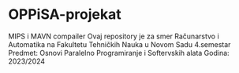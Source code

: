 # OPPiSA-projekat
MIPS i MAVN compailer
Ovaj repository je za smer Računarstvo i Automatika na Fakultetu Tehničkih Nauka u Novom Sadu
4.semestar
Predmet: Osnovi Paralelno Programiranje i Softervskih alata
Godina: 2023/2024

